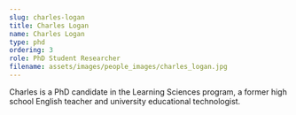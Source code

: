 ```yaml
---
slug: charles-logan
title: Charles Logan
name: Charles Logan
type: phd
ordering: 3
role: PhD Student Researcher
filename: assets/images/people_images/charles_logan.jpg
---
```

Charles is a PhD candidate in the Learning Sciences program, a former high school English teacher and university educational technologist. 

<!-- temporarily commenting out to shorten all bios
Charles is a PhD candidate in the Learning Sciences program. A former high school English teacher and university educational technologist, his research interests include how educators and students develop critical digital pedagogies and literacies; resist, refuse, and revise educational technology imaginaries; and design learning experiences to support educational dignity.

Outside the TREE Lab, Charles can be found running along Lake Michigan or building elaborate forts with his three children.
-->
